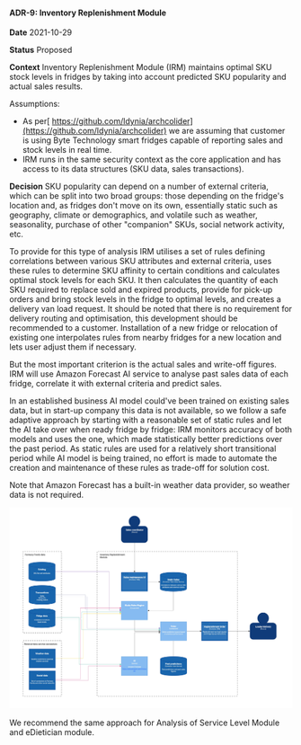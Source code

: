 #### ADR-9: Inventory Replenishment Module

**Date**
2021-10-29

**Status**
Proposed

**Context**
Inventory Replenishment Module (IRM) maintains optimal SKU stock levels in fridges by taking into account predicted SKU popularity and actual sales results.

Assumptions:
* As per[ https://github.com/ldynia/archcolider](https://github.com/ldynia/archcolider) we are assuming that customer is using Byte Technology smart fridges capable of reporting sales and stock levels in real time.
* IRM runs in the same security context as the core application and has access to its data structures (SKU data, sales transactions).

**Decision**
SKU popularity can depend on a number of external criteria, which can be split into two broad groups: those depending on the fridge's location and, as fridges don't move on its own, essentially static such as geography, climate or demographics, and volatile such as weather, seasonality, purchase of other "companion" SKUs, social network activity, etc. 

To provide for this type of analysis IRM utilises a set of rules defining correlations between various SKU attributes and external criteria, uses these rules to determine SKU affinity to certain conditions and calculates optimal stock levels for each SKU. It then calculates the quantity of each SKU required to replace sold and expired products, provide for pick-up orders and bring stock levels in the fridge to optimal levels, and creates a delivery van load request. It should be noted that there is no requirement for delivery routing and optimisation, this development should be recommended to a customer. Installation of a new fridge or relocation of existing one interpolates rules from nearby fridges for a new location and lets user adjust them if necessary.

But the most important criterion is the actual sales and write-off figures. IRM will use Amazon Forecast AI service to analyse past sales data of each fridge, correlate it with external criteria and predict sales. 

In an established business AI model could've been trained on existing sales data, but in start-up company this data is not available, so we follow a safe adaptive approach by starting with a reasonable set of static rules and let the AI take over when ready fridge by fridge: IRM monitors accuracy of both models and uses the one, which made statistically better predictions over the past period. As static rules are used for a relatively short transitional period while AI model is being trained, no effort is made to automate the creation and maintenance of these rules as trade-off for solution cost. 

Note that Amazon Forecast has a built-in weather data provider, so weather data is not required.

![inventory_replenishment_module](../images/inventory_replenishment_module.jpg "Inventory replenishment module")


We recommend the same approach for Analysis of Service Level Module and eDietician module.

